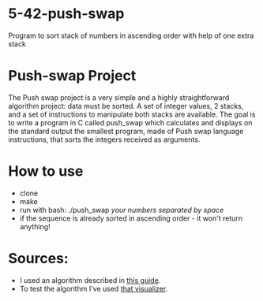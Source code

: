 # 5-42-push-swap
Program to sort stack of numbers in ascending order with help of one extra stack

# Push-swap Project
The Push swap project is a very simple and a highly straightforward algorithm project: data must be sorted.
A set of integer values, 2 stacks, and a set of instructions to manipulate both stacks are available.
The goal is to write a program in C called push_swap which calculates and displays
on the standard output the smallest program, made of Push swap language instructions, that sorts the integers received as arguments.

# How to use
- clone
- make
- run with bash: ./push_swap *your numbers separated by space*
- if the sequence is already sorted in ascending order - it won't return anything!

# Sources:
- I used an algorithm described in [this guide](https://medium.com/@ayogun/push-swap-c1f5d2d41e97).
- To test the algorithm I've used [that visualizer](https://github.com/o-reo/push_swap_visualizer).
